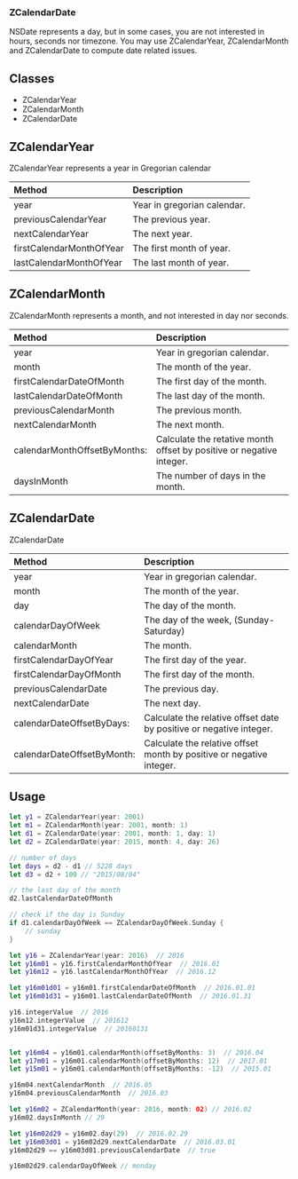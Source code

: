 ### ZCalendarDate
NSDate represents a day, but in some cases, you are not interested in hours, seconds nor timezone.  You may use ZCalendarYear, ZCalendarMonth and ZCalendarDate to compute date related issues.

## Classes
* ZCalendarYear
* ZCalendarMonth
* ZCalendarDate

## ZCalendarYear
ZCalendarYear represents a year in Gregorian calendar

|Method |Description|
|:------|:----------|
|year|Year in gregorian calendar. |
|previousCalendarYear |The previous year. |
|nextCalendarYear |The next year. |
|firstCalendarMonthOfYear| The first month of year. |
|lastCalendarMonthOfYear| The last month of year. |


## ZCalendarMonth
ZCalendarMonth represents a month, and not interested in day nor seconds.

|Method |Description|
|:------|:----------|
|year|Year in gregorian calendar. |
|month|The month of the year. |
|firstCalendarDateOfMonth |The first day of the month. |
|lastCalendarDateOfMonth |The last day of the month. |
|previousCalendarMonth |The previous month. |
|nextCalendarMonth |The next month. |
|calendarMonthOffsetByMonths:| Calculate the retative month offset by positive or negative integer.|
|daysInMonth |The number of days in the month. |


## ZCalendarDate
ZCalendarDate 

|Method |Description|
|:------|:----------|
|year|Year in gregorian calendar. |
|month|The month of the year. |
|day|The day of the month. |
|calendarDayOfWeek |The day of the week, (Sunday-Saturday)|
|calendarMonth |The month. |
|firstCalendarDayOfYear |The first day of the year.|
|firstCalendarDayOfMonth |The first day of the month.|
|previousCalendarDate |The previous day. |
|nextCalendarDate |The next day. |
|calendarDateOffsetByDays: | Calculate the relative offset date by positive or negative integer. |
|calendarDateOffsetByMonth: | Calculate the relative offset month by positive or negative integer. |


## Usage

```swift
let y1 = ZCalendarYear(year: 2001)
let m1 = ZCalendarMonth(year: 2001, month: 1)
let d1 = ZCalendarDate(year: 2001, month: 1, day: 1)
let d2 = ZCalendarDate(year: 2015, month: 4, day: 26)

// number of days
let days = d2 - d1 // 5228 days
let d3 = d2 + 100 // "2015/08/04"

// the last day of the month
d2.lastCalendarDateOfMonth

// check if the day is Sunday
if d1.calendarDayOfWeek == ZCalendarDayOfWeek.Sunday {
	// sunday
}
```

```sample.swift
let y16 = ZCalendarYear(year: 2016)  // 2016
let y16m01 = y16.firstCalendarMonthOfYear  // 2016.01
let y16m12 = y16.lastCalendarMonthOfYear  // 2016.12

let y16m01d01 = y16m01.firstCalendarDateOfMonth  // 2016.01.01
let y16m01d31 = y16m01.lastCalendarDateOfMonth  // 2016.01.31

y16.integerValue  // 2016
y16m12.integerValue  // 201612
y16m01d31.integerValue  // 20160131


let y16m04 = y16m01.calendarMonth(offsetByMonths: 3)  // 2016.04
let y17m01 = y16m01.calendarMonth(offsetByMonths: 12)  // 2017.01
let y15m01 = y16m01.calendarMonth(offsetByMonths: -12)  // 2015.01

y16m04.nextCalendarMonth  // 2016.05
y16m04.previousCalendarMonth  // 2016.03

let y16m02 = ZCalendarMonth(year: 2016, month: 02) // 2016.02
y16m02.daysInMonth // 29

let y16m02d29 = y16m02.day(29)  // 2016.02.29
let y16m03d01 = y16m02d29.nextCalendarDate  // 2016.03.01
y16m02d29 == y16m03d01.previousCalendarDate  // true

y16m02d29.calendarDayOfWeek // monday


```
